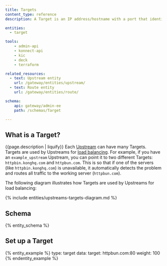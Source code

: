 ```yaml
---
title: Targets
content_type: reference
description: A Target is an IP address/hostname with a port that identifies an instance of a backend service.

entities:
  - target

tools:
    - admin-api
    - konnect-api
    - kic
    - deck
    - terraform

related_resources:
  - text: Upstream entity
    url: /gateway/entities/upstream/
  - text: Route entity
    url: /gateway/entities/route/

schema:
    api: gateway/admin-ee
    path: /schemas/Target

---
```


## What is a Target?

{{page.description | liquify}} Each [Upstream](/gateway/entities/upstream/) can have many Targets. Targets are used by Upstreams for [load balancing](https://docs.konghq.com/gateway/latest/how-kong-works/load-balancing/). For example, if you have an `example_upstream` Upstream, you can point it to two different Targets: `httpbin.konghq.com` and `httpbun.com`. This is so that if one of the servers (like `httpbin.konghq.com`) is unavailable, it automatically detects the problem and routes all traffic to the working server (`httpbun.com`).

The following diagram illustrates how Targets are used by Upstreams for load balancing:

{% include entities/upstreams-targets-diagram.md %}

## Schema

{% entity_schema %}

## Set up a Target

{% entity_example %}
type: target
data:
  target: httpbun.com:80
  weight: 100
{% endentity_example %}